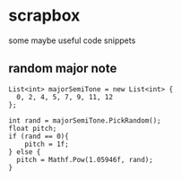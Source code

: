 # scrapbox
some maybe useful code snippets 


## random major note
```
List<int> majorSemiTone = new List<int> {
  0, 2, 4, 5, 7, 9, 11, 12
};

int rand = majorSemiTone.PickRandom();
float pitch;
if (rand == 0){
    pitch = 1f;
} else {
  pitch = Mathf.Pow(1.05946f, rand);
}
```
